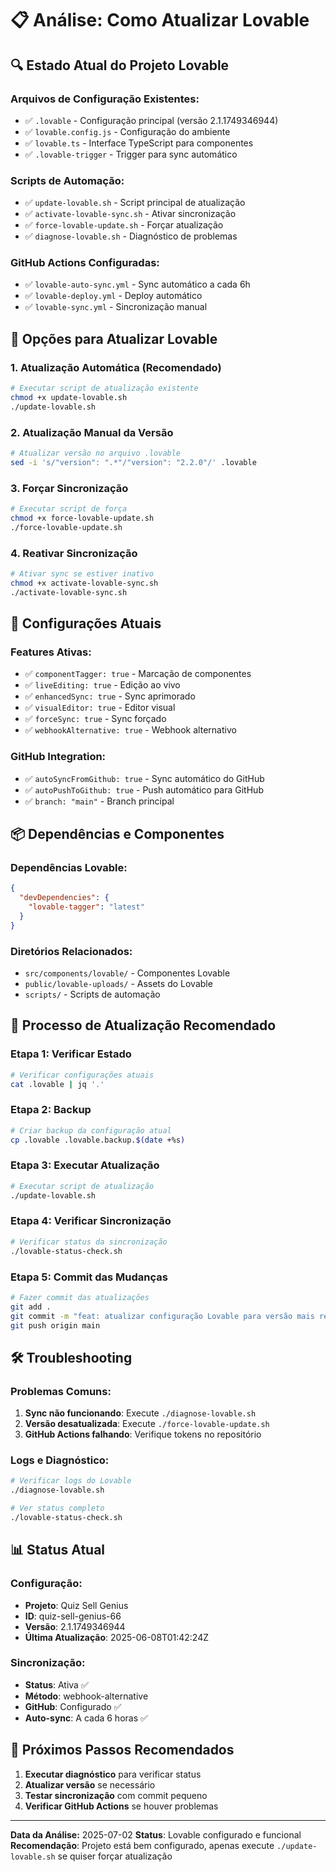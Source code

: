# 📋 Análise: Como Atualizar Lovable

## 🔍 Estado Atual do Projeto Lovable

### Arquivos de Configuração Existentes:

- ✅ `.lovable` - Configuração principal (versão 2.1.1749346944)
- ✅ `lovable.config.js` - Configuração do ambiente
- ✅ `lovable.ts` - Interface TypeScript para componentes
- ✅ `.lovable-trigger` - Trigger para sync automático

### Scripts de Automação:

- ✅ `update-lovable.sh` - Script principal de atualização
- ✅ `activate-lovable-sync.sh` - Ativar sincronização
- ✅ `force-lovable-update.sh` - Forçar atualização
- ✅ `diagnose-lovable.sh` - Diagnóstico de problemas

### GitHub Actions Configuradas:

- ✅ `lovable-auto-sync.yml` - Sync automático a cada 6h
- ✅ `lovable-deploy.yml` - Deploy automático
- ✅ `lovable-sync.yml` - Sincronização manual

## 🚀 Opções para Atualizar Lovable

### 1. Atualização Automática (Recomendado)

```bash
# Executar script de atualização existente
chmod +x update-lovable.sh
./update-lovable.sh
```

### 2. Atualização Manual da Versão

```bash
# Atualizar versão no arquivo .lovable
sed -i 's/"version": ".*"/"version": "2.2.0"/' .lovable
```

### 3. Forçar Sincronização

```bash
# Executar script de força
chmod +x force-lovable-update.sh
./force-lovable-update.sh
```

### 4. Reativar Sincronização

```bash
# Ativar sync se estiver inativo
chmod +x activate-lovable-sync.sh
./activate-lovable-sync.sh
```

## 🔧 Configurações Atuais

### Features Ativas:

- ✅ `componentTagger: true` - Marcação de componentes
- ✅ `liveEditing: true` - Edição ao vivo
- ✅ `enhancedSync: true` - Sync aprimorado
- ✅ `visualEditor: true` - Editor visual
- ✅ `forceSync: true` - Sync forçado
- ✅ `webhookAlternative: true` - Webhook alternativo

### GitHub Integration:

- ✅ `autoSyncFromGithub: true` - Sync automático do GitHub
- ✅ `autoPushToGithub: true` - Push automático para GitHub
- ✅ `branch: "main"` - Branch principal

## 📦 Dependências e Componentes

### Dependências Lovable:

```json
{
  "devDependencies": {
    "lovable-tagger": "latest"
  }
}
```

### Diretórios Relacionados:

- `src/components/lovable/` - Componentes Lovable
- `public/lovable-uploads/` - Assets do Lovable
- `scripts/` - Scripts de automação

## 🔄 Processo de Atualização Recomendado

### Etapa 1: Verificar Estado

```bash
# Verificar configurações atuais
cat .lovable | jq '.'
```

### Etapa 2: Backup

```bash
# Criar backup da configuração atual
cp .lovable .lovable.backup.$(date +%s)
```

### Etapa 3: Executar Atualização

```bash
# Executar script de atualização
./update-lovable.sh
```

### Etapa 4: Verificar Sincronização

```bash
# Verificar status da sincronização
./lovable-status-check.sh
```

### Etapa 5: Commit das Mudanças

```bash
# Fazer commit das atualizações
git add .
git commit -m "feat: atualizar configuração Lovable para versão mais recente"
git push origin main
```

## 🛠️ Troubleshooting

### Problemas Comuns:

1. **Sync não funcionando**: Execute `./diagnose-lovable.sh`
2. **Versão desatualizada**: Execute `./force-lovable-update.sh`
3. **GitHub Actions falhando**: Verifique tokens no repositório

### Logs e Diagnóstico:

```bash
# Verificar logs do Lovable
./diagnose-lovable.sh

# Ver status completo
./lovable-status-check.sh
```

## 📊 Status Atual

### Configuração:

- **Projeto**: Quiz Sell Genius
- **ID**: quiz-sell-genius-66
- **Versão**: 2.1.1749346944
- **Última Atualização**: 2025-06-08T01:42:24Z

### Sincronização:

- **Status**: Ativa ✅
- **Método**: webhook-alternative
- **GitHub**: Configurado ✅
- **Auto-sync**: A cada 6 horas ✅

## 🎯 Próximos Passos Recomendados

1. **Executar diagnóstico** para verificar status
2. **Atualizar versão** se necessário
3. **Testar sincronização** com commit pequeno
4. **Verificar GitHub Actions** se houver problemas

---

**Data da Análise:** 2025-07-02
**Status**: Lovable configurado e funcional
**Recomendação**: Projeto está bem configurado, apenas execute `./update-lovable.sh` se quiser forçar atualização
